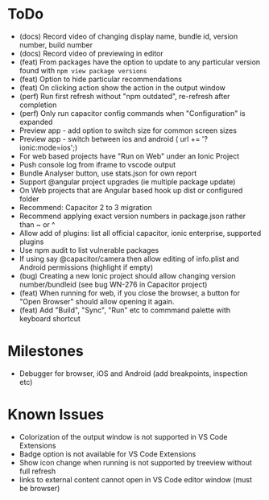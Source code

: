 # ToDo
- (docs) Record video of changing display name, bundle id, version number, build number
- (docs) Record video of previewing in editor
- (feat) From packages have the option to update to any particular version found with `npm view package versions`
- (feat) Option to hide particular recommendations
- (feat) On clicking action show the action in the output window
- (perf) Run first refresh without "npm outdated", re-refresh after completion
- (perf) Only run capacitor config commands when "Configuration" is expanded
- Preview app - add option to switch size for common screen sizes
- Preview app - switch between ios and android (	url += '?ionic:mode=ios';)
- For web based projects have "Run on Web" under an Ionic Project
- Push console log from iframe to vscode output
- Bundle Analyser button, use stats.json for own report
- Support @angular project upgrades (ie multiple package update)
- On Web projects that are Angular based hook up dist or configured folder
- Recommend: Capacitor 2 to 3 migration
- Recommend applying exact version numbers in package.json rather than ~ or ^
- Allow add of plugins: list all official capacitor, ionic enterprise, supported plugins
- Use npm audit to list vulnerable packages
- If using say @capacitor/camera then allow editing of info.plist and Android permissions (highlight if empty)
- (bug) Creating a new Ionic project should allow changing version number/bundleid (see bug WN-276 in Capacitor project)
- (feat) When running for web, if you close the browser, a button for "Open Browser" should allow opening it again. 
- (feat) Add "Build", "Sync", "Run" etc to commmand palette with keyboard shortcut

# Milestones
- Debugger for browser, iOS and Android (add breakpoints, inspection etc)

# Known Issues
- Colorization of the output window is not supported in VS Code Extensions
- Badge option is not available for VS Code Extensions
- Show icon change when running is not supported by treeview without full refresh
- links to external content cannot open in VS Code editor window (must be browser)